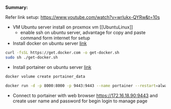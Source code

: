 **Summary:**

Refer link setup: https://www.youtube.com/watch?v=wrlukx-QYRw&t=10s

- VM Ubuntu server install on proxmox vm [[UbuntuLinux]]
	- enable ssh on ubuntu server, advantage for copy and paste command form internet for setup
- Install docker on ubuntu server [link](https://docs.docker.com/engine/install/ubuntu/) 
```bash
curl -fsSL https://get.docker.com -o get-docker.sh
sudo sh ./get-docker.sh
```
- Install portainer on ubuntu server [link](https://docs.portainer.io/start/install-ce/server/docker/linux)
```bash
docker volume create portainer_data

docker run -d -p 8000:8000 -p 9443:9443 --name portainer --restart=always -v /var/run/docker.sock:/var/run/docker.sock -v portainer_data:/data portainer/portainer-ce:2.21.4
```
- Connect to portainer with web browser https://172.16.18.90:9443 and create user name and password for begin login to manage page